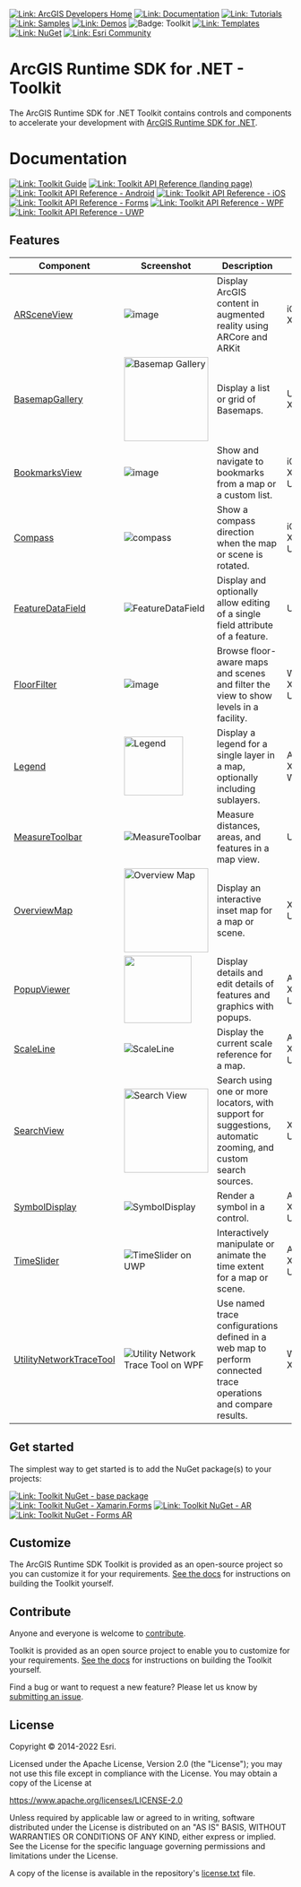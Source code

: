 [![Link: ArcGIS Developers Home](https://img.shields.io/badge/ArcGIS%20Developers%20Home-633b9b?style=flat-square)](https://developers.arcgis.com)
[![Link: Documentation](https://img.shields.io/badge/Documentation-633b9b?style=flat-square)](https://developers.arcgis.com/net/)
[![Link: Tutorials](https://img.shields.io/badge/Tutorials-633b9b?style=flat-square)](https://developers.arcgis.com/documentation/mapping-apis-and-services/tutorials/)
[![Link: Samples](https://img.shields.io/badge/Samples-633b9b?style=flat-square)](https://developers.arcgis.com/net/wpf/sample-code/)
[![Link: Demos](https://img.shields.io/badge/Demos-633b9b?style=flat-square)](https://github.com/Esri/arcgis-runtime-demos-dotnet)
![Badge: Toolkit](https://img.shields.io/badge/Toolkit-black?style=flat-square)
[![Link: Templates](https://img.shields.io/badge/Templates-633b9b?style=flat-square&logo=visualstudio&labelColor=gray)](https://github.com/Esri/arcgis-runtime-templates-dotnet)
[![Link: NuGet](https://img.shields.io/badge/NuGet-633b9b?style=flat-square&logo=nuget&labelColor=gray)](https://www.nuget.org/profiles/Esri_Inc)
[![Link: Esri Community](https://img.shields.io/badge/🙋-Get%20help%20in%20Esri%20Community-633b9b?style=flat-square)](https://community.esri.com/t5/arcgis-runtime-sdk-for-net/bd-p/arcgis-runtime-sdk-dotnet-questions)

# ArcGIS Runtime SDK for .NET - Toolkit

The ArcGIS Runtime SDK for .NET Toolkit contains controls and components to accelerate your development with [ArcGIS Runtime SDK for .NET](https://developers.arcgis.com/net/).

# Documentation

[![Link: Toolkit Guide](https://img.shields.io/badge/%F0%9F%93%84-Toolkit%20Guide-633b9b?style=flat-square)](https://esri.github.io/arcgis-toolkit-dotnet/controls.html)
[![Link: Toolkit API Reference (landing page)](https://img.shields.io/badge/Toolkit%20API%20Reference:-fff?style=flat-square)](https://esri.github.io/arcgis-toolkit-dotnet/api/index.html)
[![Link: Toolkit API Reference - Android](https://img.shields.io/badge/Xamarin.Android-3ddc84?style=flat-square&labelColor=gray&logo=android)](https://esri.github.io/arcgis-toolkit-dotnet/api/android/index.html)
[![Link: Toolkit API Reference - iOS](https://img.shields.io/badge/Xamarin.iOS-black?style=flat-square&labelColor=gray&logo=ios)](https://esri.github.io/arcgis-toolkit-dotnet/api/ios/index.html)
[![Link: Toolkit API Reference - Forms](https://img.shields.io/badge/Xamarin.Forms-3498db?style=flat-square&labelColor=gray&logo=Xamarin)](https://esri.github.io/arcgis-toolkit-dotnet/api/netstd/index.html)
[![Link: Toolkit API Reference - WPF](https://img.shields.io/badge/WPF-0078d6?style=flat-square&labelColor=gray&logo=windowsxp)](https://esri.github.io/arcgis-toolkit-dotnet/api/netfx/index.html)
[![Link: Toolkit API Reference - UWP](https://img.shields.io/badge/UWP-0078d6?style=flat-square&labelColor=gray&logo=windows)](https://esri.github.io/arcgis-toolkit-dotnet/api/uwp/index.html)

## Features

| Component | Screenshot | Description | Availability |
|-----------|------------|-------------|--------------|
|[ARSceneView](https://esri.github.io/arcgis-toolkit-dotnet/ar.html) | ![image](https://user-images.githubusercontent.com/29742178/150397609-13618fcd-9cd4-462b-a8cd-4ed71981374f.png) | Display ArcGIS content in augmented reality using ARCore and ARKit | iOS, Android, Xamarin.Forms |
|[BasemapGallery](https://esri.github.io/arcgis-toolkit-dotnet/basemap-gallery.html) | <img width="150" title="Basemap Gallery" src="https://user-images.githubusercontent.com/29742178/124198151-f2dc6380-da84-11eb-8e78-4e705d14c33d.png" />| Display a list or grid of Basemaps. | UWP, WPF, Xamarin.Forms |
|[BookmarksView](https://esri.github.io/arcgis-toolkit-dotnet/bookmarks-view.html) | ![image](https://user-images.githubusercontent.com/29742178/150397137-28029b87-5384-41b1-aabf-98260885152d.png) | Show and navigate to bookmarks from a map or a custom list. | iOS, Android, Xamarin.Forms, UWP, WPF |
| [Compass](https://esri.github.io/arcgis-toolkit-dotnet/compass.html) | ![compass](https://user-images.githubusercontent.com/1378165/73389839-d9c8f500-4289-11ea-923c-18232489b3e0.png) | Show a compass direction when the map or scene is rotated. | iOS, Android, Xamarin.Forms, UWP, WPF |
| [FeatureDataField](https://esri.github.io/arcgis-toolkit-dotnet/feature-data-field.html)   | ![FeatureDataField](https://user-images.githubusercontent.com/1378165/73389879-ebaa9800-4289-11ea-8e4e-de153a6a371a.png) | Display and optionally allow editing of a single field attribute of a feature. | UWP, WPF |
|[FloorFilter](https://esri.github.io/arcgis-toolkit-dotnet/floor-filter.html) | ![image](https://user-images.githubusercontent.com/29742178/158746908-71a39e28-596f-44b6-9230-e2a04bdaeb9e.png) | Browse floor-aware maps and scenes and filter the view to show levels in a facility. | WPF, Xamarin.Forms, UWP |
| [Legend](https://esri.github.io/arcgis-toolkit-dotnet/legend.html)   | <img src="https://user-images.githubusercontent.com/1378165/73389924-011fc200-428a-11ea-91bf-4ea1c2bf6683.png" width="105" title="Legend" />| Display a legend for a single layer in a map, optionally including sublayers. | Android, iOS, Xamarin.Forms, WPF, UWP |
| [MeasureToolbar](https://esri.github.io/arcgis-toolkit-dotnet/measure-toolbar.html)  | ![MeasureToolbar](https://user-images.githubusercontent.com/1378165/73389958-0f6dde00-428a-11ea-8c78-7192d49ea605.png) | Measure distances, areas, and features in a map view. | UWP, WPF |
|[OverviewMap](https://esri.github.io/arcgis-toolkit-dotnet/overview-map.html) | <img src="https://user-images.githubusercontent.com/29742178/121975740-34f07000-cd37-11eb-9162-462925cb3fe7.png" width="150" title="Overview Map" /> | Display an interactive inset map for a map or scene. | Xamarin.Forms, UWP, WPF |
| [PopupViewer](https://esri.github.io/arcgis-toolkit-dotnet/popup-viewer.html) | <img src="https://user-images.githubusercontent.com/1378165/73389991-1e549080-428a-11ea-81f3-b2f9c29f61ad.png" width="120" /> | Display details and edit details of features and graphics with popups. | Android, iOS, Xamarin.Forms, UWP, WPF |
| [ScaleLine](https://esri.github.io/arcgis-toolkit-dotnet/scale-line.html)   | ![ScaleLine](https://user-images.githubusercontent.com/1378165/73390077-3debb900-428a-11ea-8b2f-dfd4914a637e.png) | Display the current scale reference for a map. | Android, iOS, Xamarin.Forms, UWP, WPF |
|[SearchView](https://esri.github.io/arcgis-toolkit-dotnet/search-view.html) | <img title="Search View" width="150" src="https://user-images.githubusercontent.com/29742178/142301018-4bbeb0f2-3021-49a7-b5ec-f642c5700bd0.png" /> | Search using one or more locators, with support for suggestions, automatic zooming, and custom search sources. | Xamarin.Forms, UWP, WPF |
| [SymbolDisplay](https://esri.github.io/arcgis-toolkit-dotnet/symbol-display.html)   | ![SymbolDisplay](https://user-images.githubusercontent.com/1378165/73390051-31676080-428a-11ea-9feb-afb5d2aa6385.png) | Render a symbol in a control. | Android, iOS, Xamarin.Forms, UWP, WPF |
|[TimeSlider](https://esri.github.io/arcgis-toolkit-dotnet/time-slider.html) | ![TimeSlider on UWP](https://user-images.githubusercontent.com/29742178/147712751-6d6db182-3e72-4dfc-ba23-3fbe97b1f934.png) | Interactively manipulate or animate the time extent for a map or scene. | Android, iOS, Xamarin.Forms, UWP, WPF|
|[UtilityNetworkTraceTool](https://esri.github.io/arcgis-toolkit-dotnet/un-trace.html) | ![Utility Network Trace Tool on WPF](https://user-images.githubusercontent.com/29742178/173907265-73cd3a39-c836-433e-baf0-4c60f921ba86.png) | Use named trace configurations defined in a web map to perform connected trace operations and compare results. | WPF, UWP, Xamarin.Forms |

## Get started

The simplest way to get started is to add the NuGet package(s) to your projects:

[![Link: Toolkit NuGet - base package](https://img.shields.io/badge/Toolkit-007ac2?style=flat-square&labelColor=gray&logo=nuget)](https://www.nuget.org/packages/Esri.ArcGISRuntime.Toolkit/)
[![Link: Toolkit NuGet - Xamarin.Forms](https://img.shields.io/badge/Xamarin.Forms%20Toolkit-007ac2?style=flat-square&labelColor=gray&logo=nuget)](https://www.nuget.org/packages/Esri.ArcGISRuntime.Toolkit.Xamarin.Forms/)
[![Link: Toolkit NuGet - AR](https://img.shields.io/badge/Augmented%20Reality%20Toolkit-007ac2?style=flat-square&labelColor=gray&logo=nuget)](https://www.nuget.org/packages/Esri.ArcGISRuntime.ARToolkit/)
[![Link: Toolkit NuGet - Forms AR](https://img.shields.io/badge/Xamarin.Forms%20Augmented%20Reality%20Toolkit-007ac2?style=flat-square&labelColor=gray&logo=nuget)](https://www.nuget.org/packages/Esri.ArcGISRuntime.ARToolkit.Forms/)

## Customize

The ArcGIS Runtime SDK Toolkit is provided as an open-source project so you can customize it for your requirements. [See the docs](https://esri.github.io/arcgis-toolkit-dotnet/buildingtoolkit.html) for instructions on building the Toolkit yourself.

## Contribute

Anyone and everyone is welcome to [contribute](CONTRIBUTING.md).

Toolkit is provided as an open source project to enable you to customize for your requirements. [See the docs](https://esri.github.io/arcgis-toolkit-dotnet/buildingtoolkit.html) for instructions on building the Toolkit yourself.

Find a bug or want to request a new feature? Please let us know by [submitting an issue](https://github.com/Esri/arcgis-toolkit-dotnet/issues/new).

## License

Copyright © 2014-2022 Esri.

Licensed under the Apache License, Version 2.0 (the "License");
you may not use this file except in compliance with the License.
You may obtain a copy of the License at

   https://www.apache.org/licenses/LICENSE-2.0

Unless required by applicable law or agreed to in writing, software
distributed under the License is distributed on an "AS IS" BASIS,
WITHOUT WARRANTIES OR CONDITIONS OF ANY KIND, either express or implied.
See the License for the specific language governing permissions and
limitations under the License.

A copy of the license is available in the repository's [license.txt](/license.txt) file.
